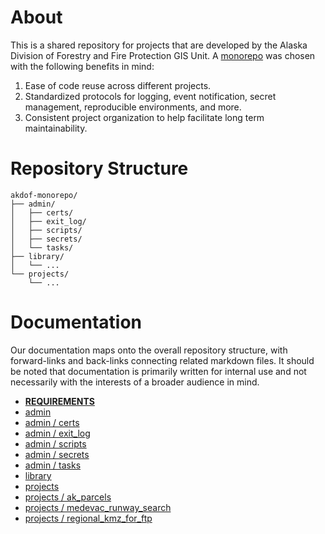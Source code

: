 # About
This is a shared repository for projects that are developed by the Alaska Division of Forestry and Fire Protection GIS Unit. A [monorepo](https://en.wikipedia.org/wiki/Monorepo) was chosen with the following benefits in mind:
1. Ease of code reuse across different projects.
2. Standardized protocols for logging, event notification, secret management, reproducible environments, and more.
3. Consistent project organization to help facilitate long term maintainability.

# Repository Structure
```
akdof-monorepo/
├── admin/
│   ├── certs/
│   ├── exit_log/
│   ├── scripts/
│   ├── secrets/
│   └── tasks/
├── library/
│   └── ...
└── projects/
    └── ...
```

# Documentation
Our documentation maps onto the overall repository structure, with forward-links and back-links connecting related markdown files. It should be noted that documentation is primarily written for internal use and not necessarily with the interests of a broader audience in mind.

- [**REQUIREMENTS**](REQUIREMENTS.md)
- [admin](admin/README.md)
- [admin / certs](admin/certs/README.md)
- [admin / exit_log](admin/exit_log/README.md)
- [admin / scripts](admin/scripts/README.md)
- [admin / secrets](admin/secrets/README.md)
- [admin / tasks](admin/tasks/README.md)
- [library](library/README.md)
- [projects](projects/README.md)
- [projects / ak_parcels](projects/ak_parcels/README.md) 
- [projects / medevac_runway_search](projects/medevac_runway_search/README.md)
- [projects / regional_kmz_for_ftp](projects/regional_kmz_for_ftp/README.md)